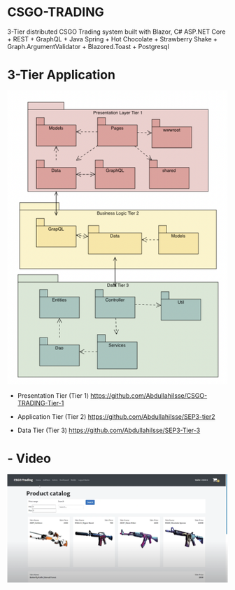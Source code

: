# CSGO-TRADING 
3-Tier distributed CSGO Trading system built with Blazor, C# ASP.NET Core + REST + GraphQL + Java Spring + Hot Chocolate + Strawberry Shake + Graph.ArgumentValidator + Blazored.Toast + Postgresql

# 3-Tier Application
![](SEPCSTier1/Architecture.png)

- Presentation Tier (Tier 1)
https://github.com/AbdullahiIsse/CSGO-TRADING-Tier-1

- Application Tier (Tier 2)
https://github.com/AbdullahiIsse/SEP3-tier2 

- Data Tier (Tier 3)
https://github.com/AbdullahiIsse/SEP3-Tier-3 

# - Video

[![Watch the video](SEPCSTier1/Dashboard.png)](https://www.youtube.com/watch?v=sBIkhsBDrGU )
 
